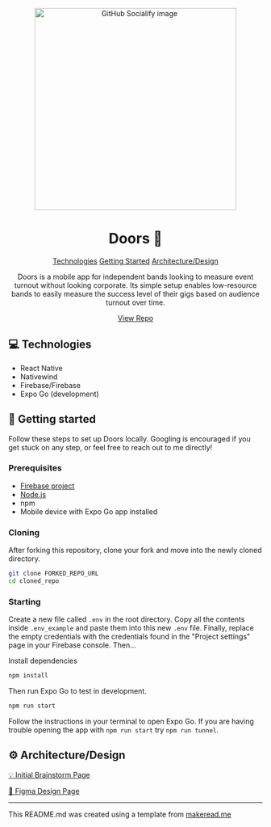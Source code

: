 <p align="center">

<img src="https://socialify.git.ci/aleguy02/Doors/image?description=1&font=Inter&issues=1&name=1&owner=1&pattern=Formal+Invitation&stargazers=1&theme=Dark" alt="GitHub Socialify image" width="400px">
</p>

<h1 align="center" style="font-weight: bold;">Doors 🚪</h1>

<p align="center">
<a href="#technologies">Technologies</a>
<a href="#started">Getting Started</a>
<a href="#design">Architecture/Design</a>

</p>

<p align="center">Doors is a mobile app for independent bands looking to measure event turnout without looking corporate. Its simple setup enables low-resource bands to easily measure the success level of their gigs based on audience turnout over time.</p>

<p align="center">
<a href="https://github.com/aleguy02/Doors">View Repo</a>
</p>

<h2 id="technologies">💻 Technologies</h2>

- React Native
- Nativewind
- Firebase/Firebase
- Expo Go (development)

<h2 id="started">🚀 Getting started</h2>

Follow these steps to set up Doors locally. Googling is encouraged if you get stuck on any step, or feel free to reach out to me directly!

<h3>Prerequisites</h3>

- [Firebase project](https://firebase.google.com/docs/web/setup)
- [Node.js](https://nodejs.org/en)
- npm
- Mobile device with Expo Go app installed

<h3>Cloning</h3>

After forking this repository, clone your fork and move into the newly cloned directory.

```bash
git clone FORKED_REPO_URL
cd cloned_repo
```

<h3>Starting</h3>

Create a new file called `.env` in the root directory. Copy all the contents inside `.env_example` and paste them into this new `.env` file. Finally, replace the empty credentials with the credentials found in the "Project settings" page in your Firebase console. Then...

Install dependencies

```bash
npm install
```

Then run Expo Go to test in development.

```bash
npm run start
```

Follow the instructions in your terminal to open Expo Go. If you are having trouble opening the app with `npm run start` try `npm run tunnel`.

<h2 id="design">⚙️ Architecture/Design</h2>

[💡 Initial Brainstorm Page](https://whimsical.com/doors-flowmap-TSBHo3gc9ncG6JTnWDJgof)

[🎨 Figma Design Page](https://www.figma.com/design/lL30PUc2XTRDPm9haVRBJr/Doors?node-id=1-2&t=fAuTF0iYxjdsObCB-1)

---

This README.md was created using a template from [makeread.me](https://github.com/ShaanCoding/makeread.me)
